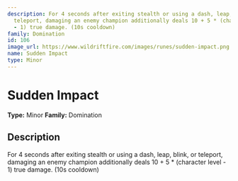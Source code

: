 ```yaml
---
description: For 4 seconds after exiting stealth or using a dash, leap, blink, or
  teleport, damaging an enemy champion additionally deals 10 + 5 * (character level
  - 1) true damage. (10s cooldown)
family: Domination
id: 106
image_url: https://www.wildriftfire.com/images/runes/sudden-impact.png
name: Sudden Impact
type: Minor
---
```


# Sudden Impact

**Type:** Minor
**Family:** Domination

## Description

For 4 seconds after exiting stealth or using a dash, leap, blink, or teleport, damaging an enemy champion additionally deals 10 + 5 * (character level - 1) true damage. (10s cooldown)

